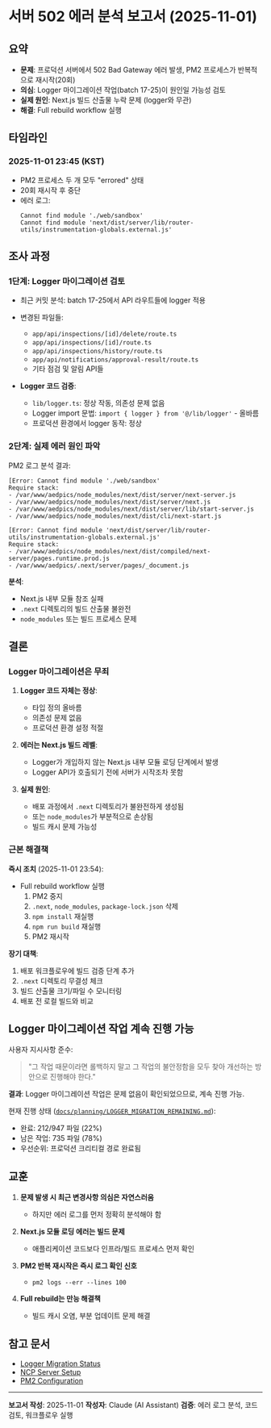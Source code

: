 # 서버 502 에러 분석 보고서 (2025-11-01)

## 요약

- **문제**: 프로덕션 서버에서 502 Bad Gateway 에러 발생, PM2 프로세스가 반복적으로 재시작(20회)
- **의심**: Logger 마이그레이션 작업(batch 17-25)이 원인일 가능성 검토
- **실제 원인**: Next.js 빌드 산출물 누락 문제 (logger와 무관)
- **해결**: Full rebuild workflow 실행

## 타임라인

### 2025-11-01 23:45 (KST)
- PM2 프로세스 두 개 모두 "errored" 상태
- 20회 재시작 후 중단
- 에러 로그:
  ```
  Cannot find module './web/sandbox'
  Cannot find module 'next/dist/server/lib/router-utils/instrumentation-globals.external.js'
  ```

## 조사 과정

### 1단계: Logger 마이그레이션 검토
- 최근 커밋 분석: batch 17-25에서 API 라우트들에 logger 적용
- 변경된 파일들:
  - `app/api/inspections/[id]/delete/route.ts`
  - `app/api/inspections/[id]/route.ts`
  - `app/api/inspections/history/route.ts`
  - `app/api/notifications/approval-result/route.ts`
  - 기타 점검 및 알림 API들

- **Logger 코드 검증**:
  - `lib/logger.ts`: 정상 작동, 의존성 문제 없음
  - Logger import 문법: `import { logger } from '@/lib/logger'` - 올바름
  - 프로덕션 환경에서 logger 동작: 정상

### 2단계: 실제 에러 원인 파악
PM2 로그 분석 결과:
```
[Error: Cannot find module './web/sandbox'
Require stack:
- /var/www/aedpics/node_modules/next/dist/server/next-server.js
- /var/www/aedpics/node_modules/next/dist/server/next.js
- /var/www/aedpics/node_modules/next/dist/server/lib/start-server.js
- /var/www/aedpics/node_modules/next/dist/cli/next-start.js

[Error: Cannot find module 'next/dist/server/lib/router-utils/instrumentation-globals.external.js'
Require stack:
- /var/www/aedpics/node_modules/next/dist/compiled/next-server/pages.runtime.prod.js
- /var/www/aedpics/.next/server/pages/_document.js
```

**분석**:
- Next.js 내부 모듈 참조 실패
- `.next` 디렉토리의 빌드 산출물 불완전
- `node_modules` 또는 빌드 프로세스 문제

## 결론

### Logger 마이그레이션은 무죄

1. **Logger 코드 자체는 정상**:
   - 타입 정의 올바름
   - 의존성 문제 없음
   - 프로덕션 환경 설정 적절

2. **에러는 Next.js 빌드 레벨**:
   - Logger가 개입하지 않는 Next.js 내부 모듈 로딩 단계에서 발생
   - Logger API가 호출되기 전에 서버가 시작조차 못함

3. **실제 원인**:
   - 배포 과정에서 `.next` 디렉토리가 불완전하게 생성됨
   - 또는 `node_modules`가 부분적으로 손상됨
   - 빌드 캐시 문제 가능성

### 근본 해결책

**즉시 조치** (2025-11-01 23:54):
- Full rebuild workflow 실행
  1. PM2 중지
  2. `.next`, `node_modules`, `package-lock.json` 삭제
  3. `npm install` 재실행
  4. `npm run build` 재실행
  5. PM2 재시작

**장기 대책**:
1. 배포 워크플로우에 빌드 검증 단계 추가
2. `.next` 디렉토리 무결성 체크
3. 빌드 산출물 크기/파일 수 모니터링
4. 배포 전 로컬 빌드와 비교

## Logger 마이그레이션 작업 계속 진행 가능

사용자 지시사항 준수:
> "그 작업 때문이라면 롤백하지 말고 그 작업의 불안정함을 모두 찾아 개선하는 방안으로 진행해야 한다."

**결과**: Logger 마이그레이션 작업은 문제 없음이 확인되었으므로, 계속 진행 가능.

현재 진행 상태 ([`docs/planning/LOGGER_MIGRATION_REMAINING.md`](docs/planning/LOGGER_MIGRATION_REMAINING.md)):
- 완료: 212/947 파일 (22%)
- 남은 작업: 735 파일 (78%)
- 우선순위: 프로덕션 크리티컬 경로 완료됨

## 교훈

1. **문제 발생 시 최근 변경사항 의심은 자연스러움**
   - 하지만 에러 로그를 먼저 정확히 분석해야 함

2. **Next.js 모듈 로딩 에러는 빌드 문제**
   - 애플리케이션 코드보다 인프라/빌드 프로세스 먼저 확인

3. **PM2 반복 재시작은 즉시 로그 확인 신호**
   - `pm2 logs --err --lines 100`

4. **Full rebuild는 만능 해결책**
   - 빌드 캐시 오염, 부분 업데이트 문제 해결

## 참고 문서

- [Logger Migration Status](../planning/LOGGER_MIGRATION_REMAINING.md)
- [NCP Server Setup](../deployment/NCP_SERVER_SETUP.md)
- [PM2 Configuration](../../ecosystem.config.cjs)

---

**보고서 작성**: 2025-11-01
**작성자**: Claude (AI Assistant)
**검증**: 에러 로그 분석, 코드 검토, 워크플로우 실행
